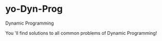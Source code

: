 yo-Dyn-Prog
===========

Dynamic Programming

You 'll find solutions to all common problems of Dynamic Programming!
